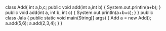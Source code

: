 class Add{
	int a,b,c;
	public void add(int a,int b)
	{
		System.out.println(a+b);
	}
	public void add(int a, int b, int c)
	{
		System.out.println(a+b+c);
	}
}
public class Jala {
	public static void main(String[] args) {
		Add a = new Add();
		a.add(5,6);
		a.add(2,3,4);
	}
}
